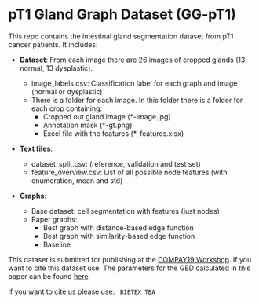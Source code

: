 # pT1 Gland Graph Dataset (GG-pT1)
This repo contains the intestinal gland segmentation dataset from pT1 cancer patients. 
It includes:

- **Dataset**: From each image there are 26 images of cropped glands (13 normal, 13 dysplastic). 
  - image_labels.csv: Classification label for each graph and image (normal or dysplastic)
  - There is a folder for each image. In this folder there is a folder for each crop containing:
    - Cropped out gland image (*-image.jpg)
    - Annotation mask (*-gt.png)
    - Excel file with the features (*-features.xlsx)



- **Text files**: 
  - dataset_split.csv:  (reference, validation and test set)
  - feature_overview.csv: List of all possible node features (with enumeration, mean and std)



- **Graphs**:
  - Base dataset: cell segmentation with features (just nodes)
  - Paper graphs:
    - Best graph with distance-based edge function
    - Best graph with similarity-based edge function
    - Baseline



This dataset is submitted for publishing at the [COMPAY19 Workshop](https://openreview.net/group?id=MICCAI.org/2019/Workshop/COMPAY). If you want to cite this dataset use:
The parameters for the GED calculated in this paper can be found [here](https://www.google.com)

If you want to cite us please use:
`` BIBTEX TBA``

